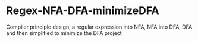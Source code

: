 # Regex-NFA-DFA-minimizeDFA
Compiler principle design, a regular expression into NFA, NFA into DFA, DFA and then simplified to minimize the DFA project
